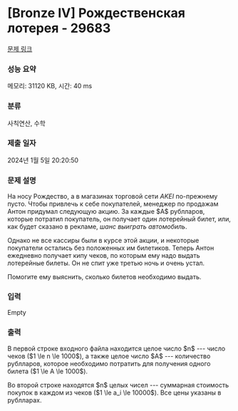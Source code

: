 # [Bronze IV] Рождественская лотерея - 29683 

[문제 링크](https://www.acmicpc.net/problem/29683) 

### 성능 요약

메모리: 31120 KB, 시간: 40 ms

### 분류

사칙연산, 수학

### 제출 일자

2024년 1월 5일 20:20:50

### 문제 설명

<p>На носу Рождество, а в магазинах торговой сети <em>AKEI</em> по-прежнему пусто. Чтобы привлечь к себе покупателей, менеджер по продажам Антон придумал следующую акцию. За каждые $A$ рублларов, которые потратил покупатель, он получает один лотерейный билет, или, как будет сказано в рекламе, <em>шанс выиграть автомобиль</em>.</p>

<p>Однако не все кассиры были в курсе этой акции, и некоторые покупатели остались без положенных им билетиков. Теперь Антон ежедневно получает кипу чеков, по которым ему надо выдать лотерейные билеты. Он не спит уже третью ночь и очень устал. </p>

<p>Помогите ему выяснить, сколько билетов необходимо выдать.</p>

### 입력 

 Empty

### 출력 

 <p>В первой строке входного файла находится целое число $n$ --- число чеков ($1 \le n \le 1000$), а также целое число $A$ --- количество рублларов, которое необходимо потратить для получения одного билета ($1 \le A \le 1000$). </p>

<p>Во второй строке находятся $n$ целых чисел --- суммарная стоимость покупок в каждом из чеков ($1 \le a_i \le 10000$). Все цены указаны в рублларах.</p>

